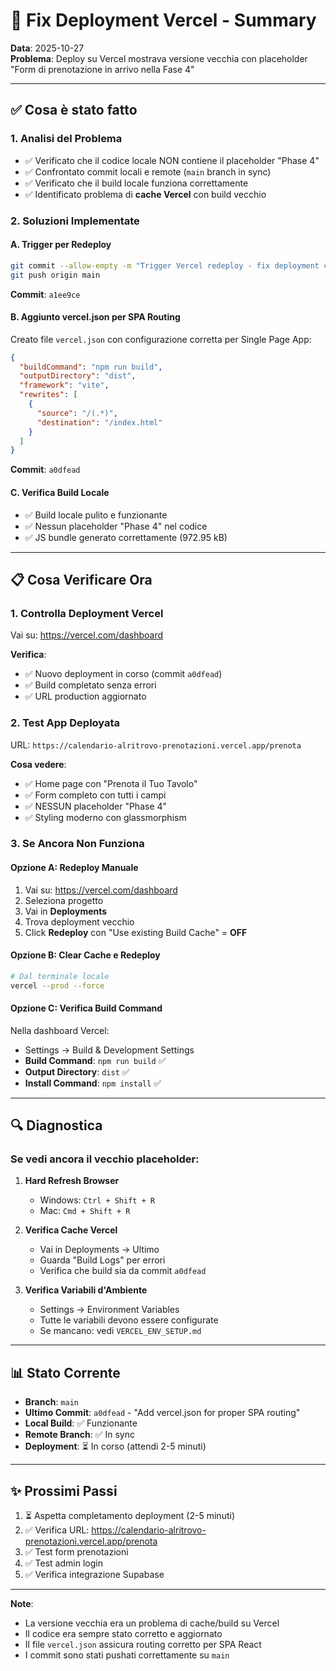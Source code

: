 # 🔧 Fix Deployment Vercel - Summary

**Data**: 2025-10-27  
**Problema**: Deploy su Vercel mostrava versione vecchia con placeholder "Form di prenotazione in arrivo nella Fase 4"

---

## ✅ Cosa è stato fatto

### 1. Analisi del Problema
- ✅ Verificato che il codice locale NON contiene il placeholder "Phase 4"
- ✅ Confrontato commit locali e remote (`main` branch in sync)
- ✅ Verificato che il build locale funziona correttamente
- ✅ Identificato problema di **cache Vercel** con build vecchio

### 2. Soluzioni Implementate

#### A. Trigger per Redeploy
```bash
git commit --allow-empty -m "Trigger Vercel redeploy - fix deployment cache"
git push origin main
```
**Commit**: `a1ee9ce`

#### B. Aggiunto vercel.json per SPA Routing
Creato file `vercel.json` con configurazione corretta per Single Page App:

```json
{
  "buildCommand": "npm run build",
  "outputDirectory": "dist",
  "framework": "vite",
  "rewrites": [
    {
      "source": "/(.*)",
      "destination": "/index.html"
    }
  ]
}
```
**Commit**: `a0dfead`

#### C. Verifica Build Locale
- ✅ Build locale pulito e funzionante
- ✅ Nessun placeholder "Phase 4" nel codice
- ✅ JS bundle generato correttamente (972.95 kB)

---

## 📋 Cosa Verificare Ora

### 1. Controlla Deployment Vercel
Vai su: https://vercel.com/dashboard

**Verifica**:
- ✅ Nuovo deployment in corso (commit `a0dfead`)
- ✅ Build completato senza errori
- ✅ URL production aggiornato

### 2. Test App Deployata
URL: `https://calendario-alritrovo-prenotazioni.vercel.app/prenota`

**Cosa vedere**:
- ✅ Home page con "Prenota il Tuo Tavolo"
- ✅ Form completo con tutti i campi
- ✅ NESSUN placeholder "Phase 4"
- ✅ Styling moderno con glassmorphism

### 3. Se Ancora Non Funziona

#### Opzione A: Redeploy Manuale
1. Vai su: https://vercel.com/dashboard
2. Seleziona progetto
3. Vai in **Deployments**
4. Trova deployment vecchio
5. Click **Redeploy** con "Use existing Build Cache" = **OFF**

#### Opzione B: Clear Cache e Redeploy
```bash
# Dal terminale locale
vercel --prod --force
```

#### Opzione C: Verifica Build Command
Nella dashboard Vercel:
- Settings → Build & Development Settings
- **Build Command**: `npm run build` ✅
- **Output Directory**: `dist` ✅
- **Install Command**: `npm install` ✅

---

## 🔍 Diagnostica

### Se vedi ancora il vecchio placeholder:

1. **Hard Refresh Browser**
   - Windows: `Ctrl + Shift + R`
   - Mac: `Cmd + Shift + R`

2. **Verifica Cache Vercel**
   - Vai in Deployments → Ultimo
   - Guarda "Build Logs" per errori
   - Verifica che build sia da commit `a0dfead`

3. **Verifica Variabili d'Ambiente**
   - Settings → Environment Variables
   - Tutte le variabili devono essere configurate
   - Se mancano: vedi `VERCEL_ENV_SETUP.md`

---

## 📊 Stato Corrente

- **Branch**: `main`
- **Ultimo Commit**: `a0dfead` - "Add vercel.json for proper SPA routing"
- **Local Build**: ✅ Funzionante
- **Remote Branch**: ✅ In sync
- **Deployment**: ⏳ In corso (attendi 2-5 minuti)

---

## ✨ Prossimi Passi

1. ⏳ Aspetta completamento deployment (2-5 minuti)
2. ✅ Verifica URL: https://calendario-alritrovo-prenotazioni.vercel.app/prenota
3. ✅ Test form prenotazioni
4. ✅ Test admin login
5. ✅ Verifica integrazione Supabase

---

**Note**: 
- La versione vecchia era un problema di cache/build su Vercel
- Il codice era sempre stato corretto e aggiornato
- Il file `vercel.json` assicura routing corretto per SPA React
- I commit sono stati pushati correttamente su `main`

